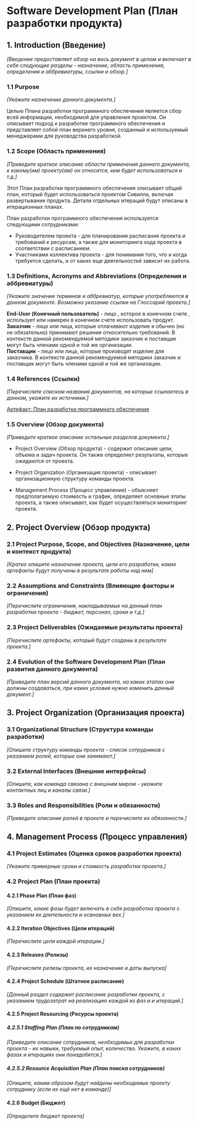# Software Development Plan (План разработки продукта)

## 1. Introduction (Введение)  
*[Введение предоставляет обзор на весь документ в целом и включает в себя следующие разделы - назначение, область применения, определения и аббревиатуры, ссылки и обзор.]*  
    
### 1.1 Purpose 
*[Укажите назначение данного документа.]*

Целью Плана разработки программного обеспечения является сбор всей информации, необходимой для управления проектом. Он описывает подход к разработке программного обеспечения и представляет собой план верхнего уровня, созданный и используемый менеджерами для руководства разработкой.

### 1.2 Scope (Область применения)
*[Приведите краткое описание области применения данного документа, к какому(им) проекту(ам) он относится, кем будет использоваться и т.д.]*

Этот План разработки программного обеспечения описывает общий план, который будет использоваться проектом Сивилла, включая развертывание продукта. Детали отдельных итераций будут описаны в итерационных планах.

План разработки программного обеспечения используется следующими сотрудниками:

* Руководителем проекта - для планирования расписания проекта и требований к ресурсам, а также для мониторинга хода проекта в соответствии с расписанием.
* Участниками коллектива проекта - для понимания того, что и когда требуется сделать, и от каких еще деятельностей зависит их работа.


### 1.3 Definitions, Acronyms and Abbreviations (Определения и аббревиатуры)
*[Укажите значение терминов и аббревиатур, которые употребляются в данном документе. Возможно указание ссылки на Глоссарий проекта.]*
  
**End-User (Конечный пользователь)** - лицо , которое в конечном счете , использует или намерен в конечном счете использовать продукт.  
**Заказчик** - лицо или лица, которые оплачивают изделие и обычно (но не обязательно) принимают решения относительно требований. В контексте данной рекомендуемой методики заказчик и поставщик могут быть членами одной и той же организации.  
**Поставщик** - лицо или лица, которые производят изделие для заказчика. В контексте данной рекомендуемой методики заказчик и поставщик могут быть членами одной и той же организации.
  
### 1.4 References (Ссылки)
*[Перечислите списком названия документов, на которые ссылаетесь в данном, укажите их источники.]*
  
[Артефакт: План разработки программного обеспечения](http://dit.isuct.ru/Publish_RUP/index.htm#core.base_rup/workproducts/rup_project_plan_D89CA030.html)  
  
### 1.5 Overview (Обзор документа)
*[Приведите краткое описание остальных разделов документа.]*

* Project Overview (Обзор продукта) - содержит описание цели, объема и задач проекта. Он также определяет результаты, которые ожидаются от проекта.

* Project Organization (Организация проекта) - описывает организационную структуру команды проекта.

* Management Process (Процесс управления) - объясняет предполагаемую стоимость и график, определяет основные этапы проекта, а также описывает, как будет осуществляться мониторинг проекта.

## 2. Project Overview (Обзор продукта)

### 2.1 Project Purpose, Scope, and Objectives (Назначение, цели и контекст продукта)
*[Кратко опишите назначение проекта, цели его разработки, какие артефакты будут получены в результате работы над ним]*

### 2.2 Assumptions and Constraints (Влияющие факторы и ограничения)
*[Перечислите ограничения, накладываемые на данный план разработки проекта - бюджет, персонал, сроки и т.д.]*

### 2.3 Project Deliverables (Ожидаемые результаты проекта)
*[Перечислите артефакты, который будут созданы в результате проекта.]*

### 2.4 Evolution of the Software Development Plan (План развития данного документа)
*[Приведите план версий данного документа, на каких этапах они должны создаваться, при каких условия нужно изменить данный документ.]*


## 3. Project Organization (Организация проекта)

### 3.1 Organizational Structure (Структура команды разработки)
*[Опишите структуру команды проекта - список сотрудников с указанием ролей, которые они занимают.]*

### 3.2 External Interfaces (Внешние интерфейсы)
*[Опишите, как команда связана с внешним миром - укажите контактных лиц и каналы связи.]*

### 3.3 Roles and Responsibilities (Роли и обязанности)
*[Приведите описание ролей в проекте и перечислите их обязанности.]*


## 4. Management Process (Процесс управления)

### 4.1 Project Estimates (Оценка сроков разработки проекта)
*[Укажите примерные сроки и стоимость разработки проекта.]*

### 4.2 Project Plan (План проекта)

#### 4.2.1 Phase Plan (План фаз)
*[Опишите, какие фазы будет включать в себя разработка проекта с указанием их длительности и освновных вех.]*

#### 4.2.2 Iteration Objectives (Цели итераций)
*[Перечислите цели каждой итерации.]*

#### 4.2.3 Releases (Релизы)
*[Перечислите релизы проекта, их назначение и даты выпуска]*


#### 4.2.4 Project Schedule (Штатное расписание)
*[Данный раздел содержит расписание разработки проекта, с указанием трудозатрат на реализацию каждой из фаз и и итераций.]*

#### 4.2.5 Project Resourcing (Ресурсы проекта)

##### 4.2.5.1 Staffing Plan (План по сотрудникам)
*[Приведите описание сотрудников, необходимых для разработки проекта - их навыки, требуемый опыт, количество. Укажите, в каких фазах и итерациях они понадобятся.]*

##### 4.2.5.2 Resource Acquisition Plan (План поиска сотрудников)
*[Опишите, каким образом будут найдены необходимые проекту сотруднику (если их ещё нет в команде)]*

#### 4.2.6 Budget (Бюджет)
*[Определите бюджет проекта]*
